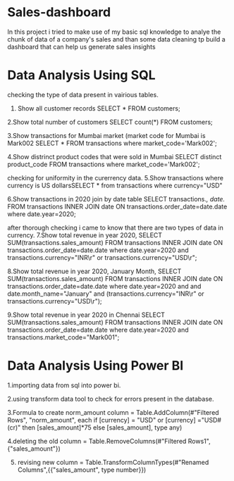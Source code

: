# Sales-dashboard
In this project i tried to make use of my basic sql knowledge to analye the chunk of data of a company's sales and than some  data cleaning tp build a dashboard that can help us generate sales insights

# Data Analysis Using SQL
checking the type of data present in vairious tables.
1. Show all customer records
SELECT * FROM customers;

2.Show total number of customers
SELECT count(*) FROM customers;

3.Show transactions for Mumbai market (market code for Mumbai is Mark002
SELECT * FROM transactions where market_code='Mark002';

4.Show distrinct product codes that were sold in Mumbai
SELECT distinct product_code FROM transactions where market_code='Mark002';

checking for uniformity in the curerrency data. 
5.Show transactions where currency is US dollarsSELECT * from transactions where currency="USD"

6.Show transactions in 2020 join by date table
SELECT transactions.*, date.* FROM transactions INNER JOIN date ON transactions.order_date=date.date where date.year=2020;

after thorough checking i came to know that there are two types of data in currency.
7.Show total revenue in year 2020,
SELECT SUM(transactions.sales_amount) FROM transactions INNER JOIN date ON transactions.order_date=date.date where date.year=2020 and transactions.currency="INR\r" or transactions.currency="USD\r";

8.Show total revenue in year 2020, January Month,
SELECT SUM(transactions.sales_amount) FROM transactions INNER JOIN date ON transactions.order_date=date.date where date.year=2020 and and date.month_name="January" and (transactions.currency="INR\r" or transactions.currency="USD\r");

9.Show total revenue in year 2020 in Chennai
SELECT SUM(transactions.sales_amount) FROM transactions INNER JOIN date ON transactions.order_date=date.date where date.year=2020 and transactions.market_code="Mark001";

# Data Analysis Using Power BI

1.importing data from sql into power bi. 

2.using transform data tool to check for errors present in the database. 

3.Formula to create norm_amount column
= Table.AddColumn(#"Filtered Rows", "norm_amount", each if [currency] = "USD" or [currency] ="USD#(cr)" then [sales_amount]*75 else [sales_amount], type any)

4.deleting the old column
 = Table.RemoveColumns(#"Filtered Rows1",{"sales_amount"})
 
5. revising new column
  = Table.TransformColumnTypes(#"Renamed Columns",{{"sales_amount", type number}})
